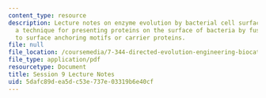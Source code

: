 ```yaml
---
content_type: resource
description: Lecture notes on enzyme evolution by bacterial cell surface display,
  a technique for presenting proteins on the surface of bacteria by fusing the proteins
  to surface anchoring motifs or carrier proteins.
file: null
file_location: /coursemedia/7-344-directed-evolution-engineering-biocatalysts-spring-2008/5dafc89dea5dc53e737e03319b6e40cf_ses9_ln.pdf
file_type: application/pdf
resourcetype: Document
title: Session 9 Lecture Notes
uid: 5dafc89d-ea5d-c53e-737e-03319b6e40cf
---
```

